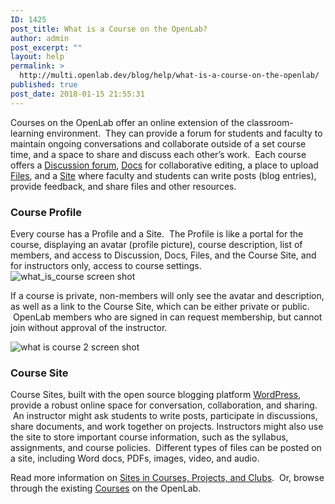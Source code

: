 ```yaml
---
ID: 1425
post_title: What is a Course on the OpenLab?
author: admin
post_excerpt: ""
layout: help
permalink: >
  http://multi.openlab.dev/blog/help/what-is-a-course-on-the-openlab/
published: true
post_date: 2018-01-15 21:55:31
---
```

Courses on the OpenLab offer an online extension of the classroom-learning environment.  They can provide a forum for students and faculty to maintain ongoing conversations and collaborate outside of a set course time, and a space to share and discuss each other’s work.  Each course offers a <a title="Using “Discussion” forums" href="https://openlab.citytech.cuny.edu/blog/help/discussion-forums/">Discussion forum</a>, <a title="Using “Docs”" href="https://openlab.citytech.cuny.edu/blog/help/using-docs/">Docs</a> for collaborative editing, a place to upload <a title="Using “Files”" href="https://openlab.citytech.cuny.edu/blog/help/using-files/">Files</a>, and a <a title="Who can build a Site?" href="https://openlab.citytech.cuny.edu/blog/help/who-can-build-a-site/">Site</a> where faculty and students can write posts (blog entries), provide feedback, and share files and other resources.
<h3><strong>Course Profile</strong></h3>
Every course has a Profile and a Site.  The Profile is like a portal for the course, displaying an avatar (profile picture), course description, list of members, and access to Discussion, Docs, Files, and the Course Site, and for instructors only, access to course settings.

<img class="alignnone wp-image-36175 size-full" src="https://openlab.citytech.cuny.edu/wp-content/uploads/2012/08/what_is_course_1_v2.png" sizes="(max-width: 1200px) 100vw, 1200px" srcset="https://openlab.citytech.cuny.edu/wp-content/uploads/2012/08/what_is_course_1_v2.png 1200w, https://openlab.citytech.cuny.edu/wp-content/uploads/2012/08/what_is_course_1_v2-300x158.png 300w, https://openlab.citytech.cuny.edu/wp-content/uploads/2012/08/what_is_course_1_v2-1024x539.png 1024w, https://openlab.citytech.cuny.edu/wp-content/uploads/2012/08/what_is_course_1_v2-32x17.png 32w" alt="what_is_course screen shot" />

If a course is private, non-members will only see the avatar and description, as well as a link to the Course Site, which can be either private or public.  OpenLab members who are signed in can request membership, but cannot join without approval of the instructor.

<img class="alignnone wp-image-36177 size-full" src="https://openlab.citytech.cuny.edu/wp-content/uploads/2012/08/what_is_course_2_v2.png" sizes="(max-width: 1200px) 100vw, 1200px" srcset="https://openlab.citytech.cuny.edu/wp-content/uploads/2012/08/what_is_course_2_v2.png 1200w, https://openlab.citytech.cuny.edu/wp-content/uploads/2012/08/what_is_course_2_v2-300x134.png 300w, https://openlab.citytech.cuny.edu/wp-content/uploads/2012/08/what_is_course_2_v2-1024x456.png 1024w, https://openlab.citytech.cuny.edu/wp-content/uploads/2012/08/what_is_course_2_v2-32x14.png 32w" alt="what is course 2 screen shot" />
<h3><strong>Course Site</strong></h3>
Course Sites, built with the open source blogging platform <a href="http://wordpress.org/" target="_blank" rel="noopener">WordPress</a>, provide a robust online space for conversation, collaboration, and sharing.  An instructor might ask students to write posts, participate in discussions, share documents, and work together on projects. Instructors might also use the site to store important course information, such as the syllabus, assignments, and course policies.  Different types of files can be posted on a site, including Word docs, PDFs, images, video, and audio.

Read more information on <a href="https://openlab.citytech.cuny.edu/blog/help/help-category/sites-on-the-openlab/">Sites in Courses, Projects, and Clubs</a>.  Or, browse through the existing <a href="https://openlab.citytech.cuny.edu/courses/">Courses</a> on the OpenLab.